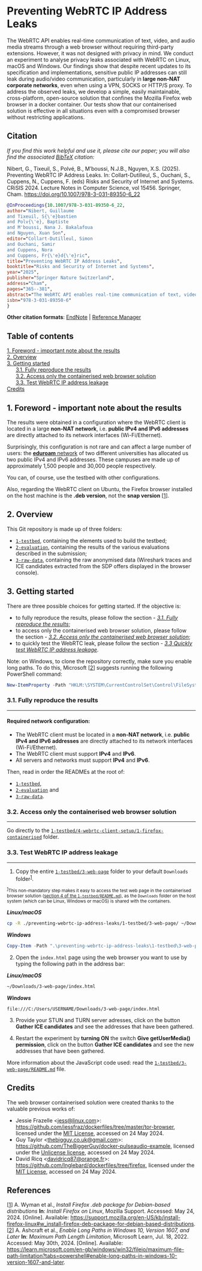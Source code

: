 # Preventing WebRTC IP Address Leaks

The WebRTC API enables real-time communication of text, video, and audio media streams through a web browser without requiring third-party extensions. However, it was not designed with privacy in mind. We conduct an experiment to analyse privacy leaks associated with WebRTC on Linux, macOS and Windows. Our findings show that despite recent updates to its specification and implementations, sensitive public IP addresses can still leak during audio/video communication, particularly in **large non-NAT corporate networks**, even when using a VPN, SOCKS or HTTP/S proxy. To address the observed leaks, we develop a simple, easily maintainable, cross-platform, open-source solution that confines the Mozilla Firefox web browser in a docker container.
Our tests show that our containerised solution is effective in all situations even with a compromised browser without restricting applications.

## Citation

*If you find this work helpful and use it, please cite our paper; you will also find the associated [BibTeX](https://citation-needed.springer.com/v2/references/10.1007/978-3-031-89350-6_22?format=bibtex&flavour=citation) citation:*

Nibert, G., Tixeuil, S., Polvé, B., M’boussi, N.J.B., Nguyen, X.S. (2025). Preventing WebRTC IP Address Leaks. In: Collart-Dutilleul, S., Ouchani, S., Cuppens, N., Cuppens, F. (eds) Risks and Security of Internet and Systems. CRiSIS 2024. Lecture Notes in Computer Science, vol 15456. Springer, Cham. https://doi.org/10.1007/978-3-031-89350-6_22


```bibtex
@InProceedings{10.1007/978-3-031-89350-6_22,
author="Nibert, Guillaume
and Tixeuil, S{\'e}bastien
and Polv{\'e}, Baptiste
and M'boussi, Nana J. Bakalafoua
and Nguyen, Xuan Son",
editor="Collart-Dutilleul, Simon
and Ouchani, Samir
and Cuppens, Nora
and Cuppens, Fr{\'e}d{\'e}ric",
title="Preventing WebRTC IP Address Leaks",
booktitle="Risks and Security of Internet and Systems",
year="2025",
publisher="Springer Nature Switzerland",
address="Cham",
pages="365--381",
abstract="The WebRTC API enables real-time communication of text, video, and audio media streams through a web browser without requiring third-party extensions. However, it was not designed with privacy in mind. We conduct an experiment to analyse privacy leaks associated with WebRTC on Linux, macOS and Windows. Our findings show that despite recent updates to its specification and implementations, sensitive public IP addresses can still leak during audio/video communication, particularly in large non-NAT corporate networks, even when using a VPN, SOCKS or HTTP/S proxy. To address the observed leaks, we develop a simple, easily maintainable, cross-platform, open-source solution that confines the Mozilla Firefox web browser in a docker container. Our tests show that our containerised solution is effective in all situations even with a compromised browser without restricting applications.",
isbn="978-3-031-89350-6"
}
```

**Other citation formats**: [EndNote](https://citation-needed.springer.com/v2/references/10.1007/978-3-031-89350-6_22?format=endnote&flavour=citation) | [Reference Manager](https://citation-needed.springer.com/v2/references/10.1007/978-3-031-89350-6_22?format=refman&flavour=citation)

## Table of contents

[1. Foreword - important note about the results](#1-foreword---important-note-about-the-results)  
[2. Overview](#2-overview)  
[3. Getting started](#3-getting-started)  
&nbsp;&nbsp;&nbsp;&nbsp;&nbsp;&nbsp;[3.1. Fully reproduce the results](#31-fully-reproduce-the-results)  
&nbsp;&nbsp;&nbsp;&nbsp;&nbsp;&nbsp;[3.2. Access only the containerised web browser solution](#32-access-only-the-containerised-web-browser-solution)  
&nbsp;&nbsp;&nbsp;&nbsp;&nbsp;&nbsp;[3.3. Test WebRTC IP address leakage](#33-test-webrtc-ip-address-leakage)  
[Credits](#credits)


## 1. Foreword - important note about the results

The results were obtained in a configuration where the WebRTC client is located in a large **non-NAT network**, i.e. **public IPv4 and IPv6 addresses** are directly attached to its network interfaces (Wi-Fi/Ethernet).

Surprisingly, this configuration is not rare and can affect a large number of users: the [**eduroam** network](https://eduroam.org/) of two different universities has allocated us two public IPv4 and IPv6 addresses. These campuses are made up of approximately 1,500 people and 30,000 people respectively.

You can, of course, use the testbed with other configurations.

Also, regarding the WebRTC client on Ubuntu, the Firefox browser installed on the host machine is the **.deb version**, not the **snap version** [[1](#references)]. 

## 2. Overview

This Git repository is made up of three folders:
 - [`1-testbed`](1-testbed/README.md), containing the elements used to build the testbed;
 - [`2-evaluation`](2-evaluation/README.md), containing the results of the various evaluations described in the submission;
 - [`3-raw-data`](3-raw-data/README.md), containing the raw anonymised data (Wireshark traces and ICE candidates extracted from the SDP offers displayed in the browser console).


## 3. Getting started

There are three possible choices for getting started.  If the objective is:
 - to fully reproduce the results, please follow the section - *[3.1. Fully reproduce the results](#reproduce)*;
 - to access only the containerised web browser solution, please follow the section - *[3.2. Access only the containerised web browser solution](#containerised)*;
 - to quickly test the WebRTC leak, please follow the section - *[3.3 Quickly test WebRTC IP address leakage](#test)*.

Note: on Windows, to clone the repository correctly, make sure you enable long paths. To do this, Microsoft [[2](#references)] suggests running the following PowerShell command:

```powershell
New-ItemProperty -Path "HKLM:\SYSTEM\CurrentControlSet\Control\FileSystem" -Name "LongPathsEnabled" -Value 1 -PropertyType DWORD -Force
```

### <a name="reproduce"></a>3.1. Fully reproduce the results
---

#### Required network configuration:
 - The WebRTC client must be located in a **non-NAT network**, i.e. **public IPv4 and IPv6 addresses** are directly attached to its network interfaces (Wi-Fi/Ethernet).
 - The WebRTC client must support **IPv4** and **IPv6**.
 - All servers and networks must support **IPv4** and **IPv6**.

Then, read in order the READMEs at the root of:
 - [`1-testbed`](1-testbed),
 - [`2-evaluation`](2-evaluation) and
 - [`3-raw-data`](3-raw-data).

### <a name="containerised"></a>3.2. Access only the containerised web browser solution
---

Go directly to the [`1-testbed/4-webrtc-client-setup/1-firefox-containerised`](1-testbed/4-webrtc-client-setup/1-firefox-containerised) folder.


### <a name="test"></a>3.3. Test WebRTC IP address leakage
---

1. Copy the entire [`1-testbed/3-web-page`](1-testbed/3-web-page) folder to your default `Downloads` folder<sup>[1](#footnote-1)</sup>.

<small><sup>[1](#3-testing-the-webrtc-ip-adress-leak)</sup>This non-mandatory step makes it easy to access the test web page in the containerised browser solution ([section 4 of the `1-testbed/README.md`](1-testbed/README.md#42-containerised-web-browser-solution)), as the `Downloads` folder on the host system (which can be Linux, Windows or macOS) is shared with the containers.</small>

***Linux/macOS***

```bash
cp -R ./preventing-webrtc-ip-address-leaks/1-testbed/3-web-page/ ~/Downloads
```

***Windows***

```powershell
Copy-Item -Path ".\preventing-webrtc-ip-address-leaks\1-testbed\3-web-page\" -Destination "$USERPROFILE\Downloads" -Recurse
```


2. Open the `index.html` page using the web browser you want to use by typing the following path in the address bar:

***Linux/macOS***

```bash
~/Downloads/3-web-page/index.html
```

***Windows***

```
file:///C:/Users/USERNAME/Downloads/3-web-page/index.html
```

3. Provide your STUN and TURN server adresses, click on the button **Gather ICE candidates** and see the addresses that have been gathered.

4. Restart the experiment by **turning ON** the switch **Give getUserMedia() permission**, click on the button **Gather ICE candidates** and see the new addresses that have been gathered.

More information about the JavaScript code used: read the [`1-testbed/3-web-page/README.md`](1-testbed/3-web-page/README.md) file.

## Credits

The web browser containerised solution were created thanks to the valuable previous works of:
* Jessie Frazelle \<jess@linux.com>: https://github.com/jessfraz/dockerfiles/tree/master/tor-browser, licensed under the [MIT License](https://opensource.org/license/mit), accessed on 24 May 2024.
* Guy Taylor \<thebigguy.co.uk@gmail.com>: https://github.com/TheBiggerGuy/docker-pulseaudio-example, licensed under the [Unlicense license](https://unlicense.org/), accessed on 24 May 2024.
* David Ricq \<davidricq87@orange.fr>: https://github.com/Inglebard/dockerfiles/tree/firefox, licensed under the [MIT License](https://opensource.org/license/mit), accessed on 24 May 2024.


## References

[[1](#1-foreword---important-note-about-the-results)] A. Wyman et al., *Install Firefox .deb package for Debian-based distributions* **In**: *Install Firefox on Linux*, Mozilla Support. Accessed: May 24, 2024. [Online]. Available: https://support.mozilla.org/en-US/kb/install-firefox-linux#w_install-firefox-deb-package-for-debian-based-distributions.  
[[2](#3-getting-started)] A. Ashcraft et al., *Enable Long Paths in Windows 10, Version 1607, and Later* **In**: *Maximum Path Length Limitation*, Microsoft Learn, Jul. 18, 2022. Accessed: May 30th, 2024. [Online]. Available: https://learn.microsoft.com/en-gb/windows/win32/fileio/maximum-file-path-limitation?tabs=powershell#enable-long-paths-in-windows-10-version-1607-and-later.
